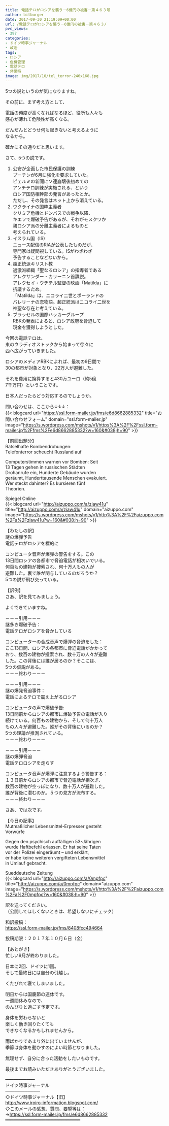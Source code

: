 ```yaml
---
title: 電話テロがロシアを襲う－6億円の被害－第４６３号
author: bitburger
date: 2017-09-30 21:19:09+00:00
url: /電話テロがロシアを襲う－6億円の被害－第４６３/
pvc_views:
- 397
categories:
- ドイツ時事ジャーナル
- 政治
tags:
- ロシア
- 危機管理
- 電話テロ
- 非常時
image: img/2017/10/tel_terror-246x168.jpg
---
```

5つの説というのが気になりますね。  
  
その前に、まず考え方として、  
  
電話の頻度が高くなればなるほど、役所も人々も  
感心が薄れて危険性が高くなる。  
  
だんだんとどうせ何も起きないと考えるように  
なるから。  
  
確かにその通りだと思います。

さて、5つの説です。 

  1. 公安が企画した市民保護の訓練  
    プーチンが6月に強化を要求していた。  
    ピェルミの新聞にソ連崩壊後初めての  
    アンチテロ訓練が実施される、という  
    ロシア国防相幹部の発言があったとか。  
    ただし、その発言はネット上から消えている。
  2. ウクライナの国粋主義者  
    クリミア危機とドンバスでの戦争以降、  
    キエフで爆破予告があるが、それがモスクワか  
    親ロシア派の分離主義者によるものと  
    考えられている。
  3. イスラム国（IS)  
    ニュース配信のRIAが公表したものだが、  
    専門家は疑問視している。ISがわざわざ  
    予告することなどないから。
  4. 超正統派キリスト教  
    過激派組織「聖なるロシア」の指導者である  
    アレクサンダー・カリーニン首謀説。  
    アレクセイ・ウチテル監督の映画「Matilda」に  
    抗議するため。  
    「Matilda」は、ニコライ二世とポーランドの  
    バレリーナの恋物語。超正統派はニコライ二世を  
    神聖な存在と考えている。
  5. ブラッセルの国際ハッカーグループ  
    RBKの発表によると、ロシア政府を脅迫して  
    現金を獲得しようとした。

今回の電話テロは、  
東のウラディオストックから始まって徐々に  
西へ広がっていきました。  
  
ロシアのメディアRBKによれば、最初の9日間で  
30の都市が対象となり、22万人が避難した。  
  
それを費用に換算すると430万ユーロ（約5億  
7千万円）ということです。  
  
日本人だったらどう対応するのでしょうか。  
  
問い合わせは、ここから↓↓↓：  
{{< blogcard url="https://ssl.form-mailer.jp/fms/e6d8662885332" title="&#12362;&#21839;&#12356;&#21512;&#12431;&#12379;&#12501;&#12457;&#12540;&#12512;" domain="ssl.form-mailer.jp" image="https://s.wordpress.com/mshots/v1/https%3A%2F%2Fssl.form-mailer.jp%2Ffms%2Fe6d8662885332?w=160&#038;h=90" >}} 

【前回出題分】  
Rätselhafte Bombendrohungen:  
Telefonterror scheucht Russland auf  
  
Computerstimmen warnen vor Bomben: Seit  
13 Tagen gehen in russischen Städten  
Drohanrufe ein, Hunderte Gebäude wurden  
geräumt, Hunderttausende Menschen evakuiert.  
Wer steckt dahinter? Es kursieren fünf  
Theorien.  
  
Spiegel Online  
{{< blogcard url="http://aizuppo.com/a/ziaw41u" title="http://aizuppo.com/a/ziaw41u" domain="aizuppo.com" image="https://s.wordpress.com/mshots/v1/http%3A%2F%2Faizuppo.com%2Fa%2Fziaw41u?w=160&#038;h=90" >}} 

【わたしの訳】  
謎の爆弾予告  
電話テロがロシアを標的に  
  
コンピュータ音声が爆弾の警告をする。この  
13日間ロシアの各都市で脅迫電話が相次いでいる。  
何百もの建物が捜索され、何十万人もの人が  
避難した。裏で誰が関与しているのだろうか？  
5つの説が飛び交っている。 

【訳例】  
さあ、訳を見てみましょう。  
  
よくできていますね。 

－－－引用－－－  
謎多き爆破予告：  
電話テロがロシアを脅かしている  
  
コンピューターの合成音声で爆弾の脅迫をした：  
ここ13日間、ロシアの各都市に脅迫電話がかかって  
おり、数百の建物が捜索され、数十万の人々が避難  
した。この背後には誰が居るのか？そこには、  
5つの仮説がある。  
－－－終わり－－－ 

－－－引用－－－  
謎の爆発脅迫事件：  
電話によるテロで震え上がるロシア  
  
コンピュータの声で爆破予告:  
13日間前からロシアの都市に爆破予告の電話が入り  
続けている。何百もの建物から、そして何十万人  
もの人々が避難した。誰がその背後にいるのか？  
5つの理論が推測されている。  
－－－終わり－－－ 

－－－引用－－－  
謎の爆弾脅迫  
電話テロロシアを走らす  
  
コンピュータ音声が爆弾に注意するよう警告する：  
１３日前からロシアの都市で脅迫電話が相次ぎ、  
数百の建物が空っぽになり、数十万人が避難した。  
誰が背後に潜むのか。５つの見方が流布する。  
－－－終わり－－－ 

さあ、では次です。  
  
【今日の記事】  
Mutmaßlicher Lebensmittel-Erpresser gesteht  
Vorwürfe  
  
Gegen den psychisch auffälligen 53-Jährigen  
wurde Haftbefehl erlassen. Er hat seine Taten  
vor der Polizei eingeräumt &#8211; und erklärt,  
er habe keine weiteren vergifteten Lebensmittel  
in Umlauf gebracht.  
  
Sueddeutsche Zeitung  
{{< blogcard url="http://aizuppo.com/a/0mpfpc" title="http://aizuppo.com/a/0mpfpc" domain="aizuppo.com" image="https://s.wordpress.com/mshots/v1/http%3A%2F%2Faizuppo.com%2Fa%2F0mpfpc?w=160&#038;h=90" >}} 

訳を送ってください。  
（公開してほしくないときは、希望しないにチェック）  
  
和訳投稿：  
 <https://ssl.form-mailer.jp/fms/8408fcc494664>  
  
投稿期限：２０１７年１０月６日（金） 

【あとがき】  
忙しい9月が終わりました。  
  
日本に2回、ドイツに1回。  
そして最終日には自分の引越し。  
  
くたびれて寝てしまいました。  
  
明日からは国慶節の連休です。  
一週間休みなので、  
のんびりと過ごす予定です。  
  
身体を労わらないと  
楽しく動き回りたくても  
できなくなるかもしれませんから。  
  
雨ばかりであまり外に出ていませんが、  
季節は身体を動かすのによい時節となりました。  
  
無理せず、自分に合った活動をしたいものです。  
  
最後までお読みいただきありがとうございました。 

━━━━━━━━━━━  
ドイツ時事ジャーナル  
───────────  
◇ドイツ時事ジャーナル【旧】  
<http://www.iroiro-information.blogspot.com/>  
◇このメールの感想、質問、要望等は：  
-><https://ssl.form-mailer.jp/fms/e6d8662885332>  
━━━━━━━━━━━━━━━━━━━━━━━━━━━━